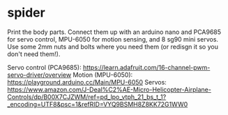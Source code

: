 # spider

Print the body parts. Connect them up with an arduino nano and PCA9685 for servo control, MPU-6050 for motion sensing, and 8 sg90 mini servos. Use some 2mm nuts and bolts where you need them (or redisgn it so you don't need them!). 


Servo control (PCA9685): https://learn.adafruit.com/16-channel-pwm-servo-driver/overview
Motion (MPU-6050): https://playground.arduino.cc/Main/MPU-6050
Servos: https://www.amazon.com/J-Deal%C2%AE-Micro-Helicopter-Airplane-Controls/dp/B00X7CJZWM/ref=pd_lpo_vtph_21_bs_t_1?_encoding=UTF8&psc=1&refRID=VYQ9BSMH8Z8KK72G1WW0

